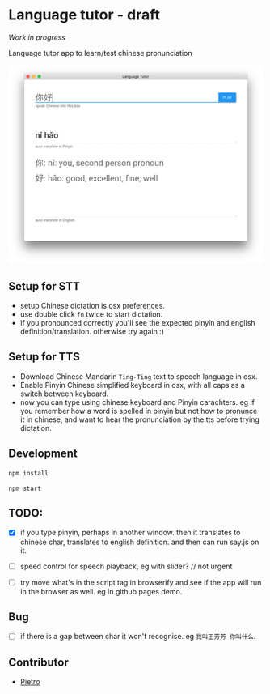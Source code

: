 # Language tutor - draft 

_Work in progress_

Language tutor app to learn/test chinese pronunciation 

<!-- Used [Quick Start Guide](http://electron.atom.io/docs/tutorial/quick-start) as a starting point. -->

![sample](/sample.png)



## Setup for STT 
- setup Chinese dictation is osx preferences.
- use double click `fn` twice to start dictation.
- if you pronounced correctly you'll see the expected pinyin and english definition/translation. otherwise try again :)

## Setup for TTS
- Download Chinese Mandarin `Ting-Ting`  text to speech language in osx.
- Enable Pinyin Chinese simplified keyboard in osx, with all caps as a switch between keyboard. 
- now you can type using chinese keyboard and Pinyin carachters. eg if you remember how a word is spelled in pinyin but not how to pronunce it in chinese, and want to hear the pronunciation by the tts before trying dictation.


## Development

```
npm install
```

```
npm start
```

## TODO: 

- [x] if you type pinyin, perhaps in another window. then it translates to chinese char, translates to english definition. and then can run say.js on it.  
- [ ] speed control for speech playback, eg with slider? // not urgent
- [ ] try move what's in the script tag in browserify and see if the app will run in the browser as well. eg in github pages demo. 


## Bug 
- [ ] if there is a gap between char it won't recognise. eg `我叫王芳芳 你叫什么`. 


<!-- Possible option for language API https://github.com/imochen/c2e -->


## Contributor 
- [Pietro](https://github.com/pietrop)